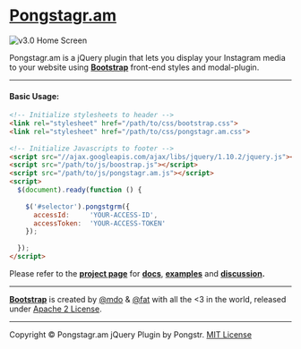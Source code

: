 [Pongstagr.am](http://pongstr.github.io/pongstagr.am/)
==============

![v3.0 Home Screen](http://pongstr.github.io/pongstagr.am/assets/img/v3.0-screen.png)

Pongstagr.am is a jQuery plugin that lets you display your Instagram media to your website using **[Bootstrap](http://twitter.github.io/bootstrap/)** front-end styles and modal-plugin.

-----------

#### Basic Usage:

```html
<!-- Initialize stylesheets to header -->
<link rel="stylesheet" href="/path/to/css/bootstrap.css">
<link rel="stylesheet" href="/path/to/css/pongstagr.am.css">
 
<!-- Initialize Javascripts to footer -->
<script src="//ajax.googleapis.com/ajax/libs/jquery/1.10.2/jquery.js"></script>
<script src="/path/to/js/boostrap.js"></script>
<script src="/path/to/js/pongstagr.am.js"></script>
<script>
  $(document).ready(function () {
   
    $('#selector').pongstgrm({
      accessId:     'YOUR-ACCESS-ID',
      accessToken:  'YOUR-ACCESS-TOKEN'
    });
   
  });
</script>
```

Please refer to the **[project page](http://pongstr.github.io/pongstagr.am/)** for **[docs](http://pongstr.github.io/pongstagr.am/#docs)**, **[examples](http://pongstr.github.io/pongstagr.am/#)** and **[discussion](http://pongstr.github.io/pongstagr.am/#comments).**

-----------

**[Bootstrap](http://github.com/twbs/bootstrap/)** is created by [@mdo](http://twitter.com/mdo/) &amp; [@fat](http://twitter.com/fat) with all the <3 in the world, released under [Apache 2 License](https://github.com/twbs/bootstrap/blob/master/LICENSE).

-----------

Copyright &copy; Pongstagr.am jQuery Plugin by Pongstr. [MIT License](https://github.com/pongstr/pongstagr.am/blob/v3.0/LICENSE.md)
